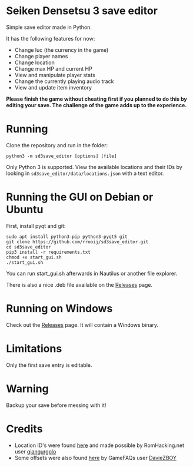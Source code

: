# Seiken Densetsu 3 save editor

Simple save editor made in Python.

It has the following features for now:

* Change luc (the currency in the game)
* Change player names
* Change location
* Change max HP and current HP
* View and manipulate player stats
* Change the currently playing audio track
* View and update item inventory

**Please finish the game without cheating first if you planned
  to do this by editing your save.
  The challenge of the game adds up to the experience.**

# Running

Clone the repository and run in the folder:

`python3 -m sd3save_editor [options] [file]`

Only Python 3 is supported. View the available locations and their IDs by looking in `sd3save_editor/data/locations.json` with a text editor.

# Running the GUI on Debian or Ubuntu

First, install pyqt and git:

```
sudo apt install python3-pip python3-pyqt5 git
git clone https://github.com/rrooij/sd3save_editor.git
cd sd3save_editor
pip3 install -r requirements.txt
chmod +x start_gui.sh
./start_gui.sh
```

You can run start_gui.sh afterwards in Nautilus or another file explorer.

There is also a nice .deb file available on the [Releases](https://github.com/rrooij/sd3save_editor/releases) page.

# Running on Windows

Check out the [Releases](https://github.com/rrooij/sd3save_editor/releases) page. It will contain a Windows
binary.

# Limitations

Only the first save entry is editable.

# Warning

Backup your save before messing with it!

# Credits

* Location ID's were found [here](https://www.romhacking.net/documents/662/) and made possible by RomHacking.net user [giangurgolo](https://www.romhacking.net/community/801/)
* Some offsets were also found [here](https://www.gamefaqs.com/snes/588648-seiken-densetsu-3/faqs/9788) 
  by GameFAQs user [DavieZBOY](https://www.gamefaqs.com/community/DavieZBOY)

